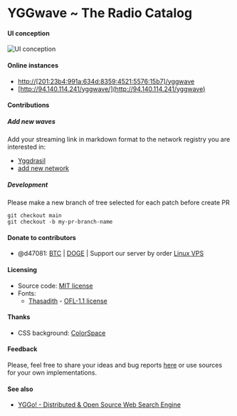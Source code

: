 # YGGwave ~ The Radio Catalog

#### UI conception

![UI conception](https://github.com/YGGverse/YGGwave/blob/main/media/ui-conception.png?raw=true)

#### Online instances

* [http://[201:23b4:991a:634d:8359:4521:5576:15b7]/yggwave](http://[201:23b4:991a:634d:8359:4521:5576:15b7]/yggwave)
* [http://94.140.114.241/yggwave/](http://94.140.114.241/yggwave)

#### Contributions

##### Add new waves

Add your streaming link in markdown format to the network registry you are interested in:

* [Yggdrasil](https://github.com/YGGverse/YGGwave/blob/main/SIGNALS/YGGDRASIL.md)
* [add new network](https://github.com/YGGverse/YGGwave/blob/main/SIGNALS)

##### Development

Please make a new branch of tree selected for each patch before create PR

```
git checkout main
git checkout -b my-pr-branch-name
```

#### Donate to contributors

* @d47081: [BTC](https://www.blockchain.com/explorer/addresses/btc/bc1qngdf2kwty6djjqpk0ynkpq9wmlrmtm7e0c534y) | [DOGE](https://dogechain.info/address/D5Sez493ibLqTpyB3xwQUspZvJ1cxEdRNQ) | Support our server by order [Linux VPS](https://www.yourserver.se/portal/aff.php?aff=610)

#### Licensing

* Source code: [MIT license](https://github.com/YGGverse/YGGwave/blob/main/LICENSE)
* Fonts:
  * [Thasadith](https://github.com/cadsondemak/Thasadith) - [OFL-1.1 license](https://github.com/googlefonts/fleurdeleah/blob/master/OFL.txt)

#### Thanks

* CSS background: [ColorSpace](https://mycolor.space/gradient?ori=to+right+top&hex=%23041B41&hex2=%232AB8C6&sub=1)

#### Feedback

Please, feel free to share your ideas and bug reports [here](https://github.com/YGGverse/YGGwave/issues) or use sources for your own implementations.

#### See also

* [YGGo! - Distributed & Open Source Web Search Engine](https://github.com/YGGverse/YGGo)